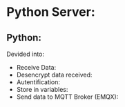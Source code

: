 # Python Server:

## Python:
Devided into:
- Receive Data:
- Desencrypt data received:
- Autentification:
- Store in variables:
- Send data to MQTT Broker (EMQX):